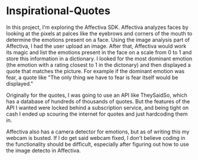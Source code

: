 # Inspirational-Quotes
  In this project, I'm exploring the Affectiva SDK. Affectiva analyzes faces by looking at the pixels at palces like the eyebrows and corners of the mouth to determine the emotions present on a face. Using the image analysis part of Affectiva, I had the user upload an image. After that, Affectiva would work its magic and list the emotions present in the face on a scale from 0 to 1 and store this information in a dictionary. I looked for the most dominant emotion (the emotion with a rating closest to 1 in the dictonary) and then displayed a quote that matches the picture. For example if the dominant emotion was fear, a quote like "The only thing we have to fear is fear itself would be displayed." 
  
  Originally for the quotes, I was going to use an API like TheySaidSo, which has a database of hundreds of thousands of quotes. But the features of the API I wanted were locked behind a subscription service, and being tight on cash I ended up scouring the internet for quotes and just hardcoding them in.
  
  Affectiva also has a camera detector for emotions, but as of writing this my webcam is busted. If I do get said webcam fixed, I don't believe coding in the functionality should be difficult, especially after figuring out how to use the image detecto in Affectiva.
